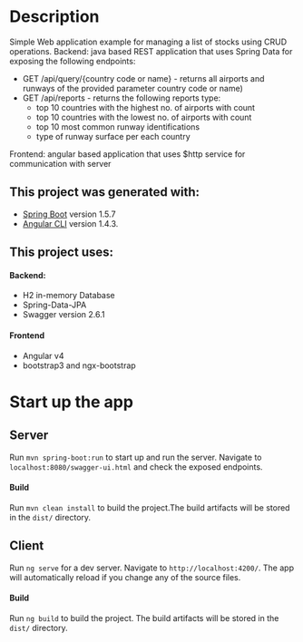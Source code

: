 # Description

Simple Web application example for managing a list of stocks using CRUD operations.
Backend: java based REST application that uses Spring Data for exposing the following endpoints:
 * GET /api/query/{country code or name} - returns all airports and runways of the provided parameter country code or name)
 * GET /api/reports - returns the following reports type:
    * top 10 countries with the highest no. of airports with count
    * top 10 countries with the lowest no. of airports with count
    * top 10 most common runway identifications
    * type of runway surface per each country

Frontend: angular based application that uses $http service for communication with server

 ## This project was generated with:
  * [Spring Boot](https://github.com/spring-projects/spring-boot)  version 1.5.7 
  * [Angular CLI](https://github.com/angular/angular-cli) version 1.4.3.
 
 ## This project uses:
  #### Backend:
   * H2 in-memory Database
   * Spring-Data-JPA
   * Swagger version 2.6.1 
  #### Frontend
   * Angular v4 
   * bootstrap3 and ngx-bootstrap

# Start up the app

## Server
Run `mvn spring-boot:run` to start up and run the server. Navigate to `localhost:8080/swagger-ui.html` and check the exposed endpoints.
#### Build
Run `mvn clean install` to build the project.The build artifacts will be stored in the `dist/` directory.

## Client
Run `ng serve` for a dev server. Navigate to `http://localhost:4200/`. The app will automatically reload if you change any of the source files.
#### Build
Run `ng build` to build the project. The build artifacts will be stored in the `dist/` directory.
